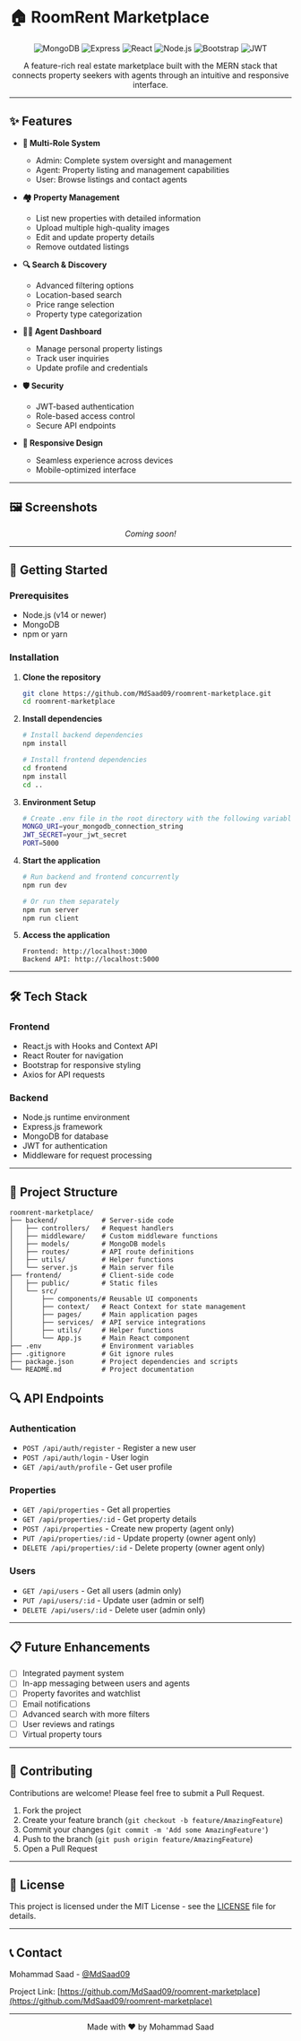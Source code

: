 # 🏠 RoomRent Marketplace

<div align="center">
  <img src="https://img.shields.io/badge/MongoDB-4EA94B?style=for-the-badge&logo=mongodb&logoColor=white" alt="MongoDB"/>
  <img src="https://img.shields.io/badge/Express-000000?style=for-the-badge&logo=express&logoColor=white" alt="Express"/>
  <img src="https://img.shields.io/badge/React-61DAFB?style=for-the-badge&logo=react&logoColor=black" alt="React"/>
  <img src="https://img.shields.io/badge/Node.js-339933?style=for-the-badge&logo=nodedotjs&logoColor=white" alt="Node.js"/>
  <img src="https://img.shields.io/badge/Bootstrap-7952B3?style=for-the-badge&logo=bootstrap&logoColor=white" alt="Bootstrap"/>
  <img src="https://img.shields.io/badge/JWT-000000?style=for-the-badge&logo=JSON%20web%20tokens&logoColor=white" alt="JWT"/>
</div>

<p align="center">
  A feature-rich real estate marketplace built with the MERN stack that connects property seekers with agents through an intuitive and responsive interface.
</p>

---

## ✨ Features

- **👥 Multi-Role System**
  - Admin: Complete system oversight and management
  - Agent: Property listing and management capabilities
  - User: Browse listings and contact agents

- **🏘️ Property Management**
  - List new properties with detailed information
  - Upload multiple high-quality images
  - Edit and update property details
  - Remove outdated listings

- **🔍 Search & Discovery**
  - Advanced filtering options
  - Location-based search
  - Price range selection
  - Property type categorization

- **👨‍💼 Agent Dashboard**
  - Manage personal property listings
  - Track user inquiries
  - Update profile and credentials

- **🛡️ Security**
  - JWT-based authentication
  - Role-based access control
  - Secure API endpoints

- **📱 Responsive Design**
  - Seamless experience across devices
  - Mobile-optimized interface

---

## 🖼️ Screenshots

<div align="center">
  <p><i>Coming soon!</i></p>
</div>

---

## 🚀 Getting Started

### Prerequisites

- Node.js (v14 or newer)
- MongoDB
- npm or yarn

### Installation

1. **Clone the repository**
   ```bash
   git clone https://github.com/MdSaad09/roomrent-marketplace.git
   cd roomrent-marketplace
   ```

2. **Install dependencies**
   ```bash
   # Install backend dependencies
   npm install
   
   # Install frontend dependencies
   cd frontend
   npm install
   cd ..
   ```

3. **Environment Setup**
   ```bash
   # Create .env file in the root directory with the following variables
   MONGO_URI=your_mongodb_connection_string
   JWT_SECRET=your_jwt_secret
   PORT=5000
   ```

4. **Start the application**
   ```bash
   # Run backend and frontend concurrently
   npm run dev
   
   # Or run them separately
   npm run server
   npm run client
   ```

5. **Access the application**
   ```
   Frontend: http://localhost:3000
   Backend API: http://localhost:5000
   ```

---

## 🛠️ Tech Stack

### Frontend
- React.js with Hooks and Context API
- React Router for navigation
- Bootstrap for responsive styling
- Axios for API requests

### Backend
- Node.js runtime environment
- Express.js framework
- MongoDB for database
- JWT for authentication
- Middleware for request processing

---

## 📝 Project Structure

```
roomrent-marketplace/
├── backend/           # Server-side code
│   ├── controllers/   # Request handlers
│   ├── middleware/    # Custom middleware functions
│   ├── models/        # MongoDB models
│   ├── routes/        # API route definitions
│   ├── utils/         # Helper functions
│   └── server.js      # Main server file
├── frontend/          # Client-side code
│   ├── public/        # Static files
│   └── src/
│       ├── components/# Reusable UI components
│       ├── context/   # React Context for state management
│       ├── pages/     # Main application pages
│       ├── services/  # API service integrations
│       ├── utils/     # Helper functions
│       └── App.js     # Main React component
├── .env               # Environment variables
├── .gitignore         # Git ignore rules
├── package.json       # Project dependencies and scripts
└── README.md          # Project documentation

```
## 🔍 API Endpoints

### Authentication
- `POST /api/auth/register` - Register a new user
- `POST /api/auth/login` - User login
- `GET /api/auth/profile` - Get user profile

### Properties
- `GET /api/properties` - Get all properties
- `GET /api/properties/:id` - Get property details
- `POST /api/properties` - Create new property (agent only)
- `PUT /api/properties/:id` - Update property (owner agent only)
- `DELETE /api/properties/:id` - Delete property (owner agent only)

### Users
- `GET /api/users` - Get all users (admin only)
- `PUT /api/users/:id` - Update user (admin or self)
- `DELETE /api/users/:id` - Delete user (admin only)

---

## 📋 Future Enhancements

- [ ] Integrated payment system
- [ ] In-app messaging between users and agents
- [ ] Property favorites and watchlist
- [ ] Email notifications
- [ ] Advanced search with more filters
- [ ] User reviews and ratings
- [ ] Virtual property tours

---

## 👥 Contributing

Contributions are welcome! Please feel free to submit a Pull Request.

1. Fork the project
2. Create your feature branch (`git checkout -b feature/AmazingFeature`)
3. Commit your changes (`git commit -m 'Add some AmazingFeature'`)
4. Push to the branch (`git push origin feature/AmazingFeature`)
5. Open a Pull Request

---

## 📄 License

This project is licensed under the MIT License - see the [LICENSE](LICENSE) file for details.

---

## 📞 Contact

Mohammad Saad - [@MdSaad09](https://github.com/MdSaad09)

Project Link: [https://github.com/MdSaad09/roomrent-marketplace](https://github.com/MdSaad09/roomrent-marketplace)

---

<p align="center">
  Made with ❤️ by Mohammad Saad
</p>
